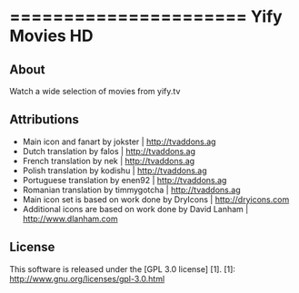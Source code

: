 ======================
Yify Movies HD
======================

About
-----
Watch a wide selection of movies from yify.tv


Attributions
---------------------
- Main icon and fanart by jokster | http://tvaddons.ag
- Dutch translation by falos | http://tvaddons.ag
- French translation by nek | http://tvaddons.ag
- Polish translation by kodishu | http://tvaddons.ag
- Portuguese translation by enen92 | http://tvaddons.ag
- Romanian translation by timmygotcha | http://tvaddons.ag
- Main icon set is based on work done by DryIcons | http://dryicons.com
- Additional icons are based on work done by David Lanham | http://www.dlanham.com


License
-------
This software is released under the [GPL 3.0 license] [1].
[1]: http://www.gnu.org/licenses/gpl-3.0.html